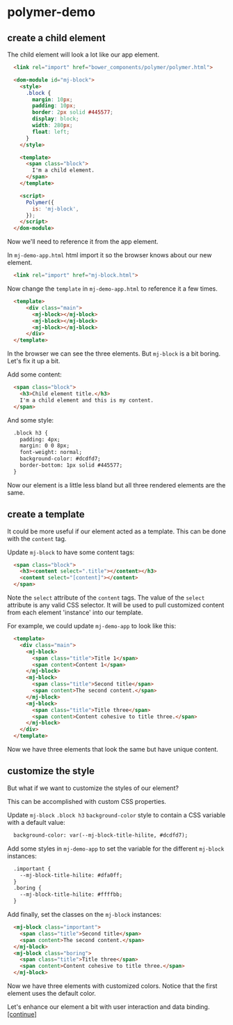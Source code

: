 # polymer-demo

## create a child element

The child element will look a lot like our app element.

```html
  <link rel="import" href="bower_components/polymer/polymer.html">

  <dom-module id="mj-block">
    <style>
      .block {
        margin: 10px;
        padding: 10px;
        border: 2px solid #445577;
        display: block;
        width: 280px;
        float: left;
      }
    </style>

    <template>
      <span class="block">
        I'm a child element.
      </span>
    </template>

    <script>
      Polymer({
        is: 'mj-block',
      });
    </script>
  </dom-module>
```

Now we'll need to reference it from the app element.

In `mj-demo-app.html` html import it so the browser knows about our new element.
```html
  <link rel="import" href="mj-block.html">
```
Now change the `template` in `mj-demo-app.html` to reference it a few times.
```html
  <template>
      <div class="main">
        <mj-block></mj-block>
        <mj-block></mj-block>
        <mj-block></mj-block>
      </div>
  </template>
```

In the browser we can see the three elements. But `mj-block` is a bit boring.  Let's fix it up a bit.

Add some content:
```html
  <span class="block">
    <h3>Child element title.</h3>
    I'm a child element and this is my content.
  </span>
```

And some style:
```html
  .block h3 {
    padding: 4px;
    margin: 0 0 8px;
    font-weight: normal;
    background-color: #dcdfd7;
    border-bottom: 1px solid #445577;
  }
```

Now our element is a little less bland but all three rendered elements are the same.  

## create a template

It could be more useful if our element acted as a template.
This can be done with the `content` tag.

Update `mj-block` to have some content tags:
```html
  <span class="block">
    <h3><content select=".title"></content></h3>
    <content select="[content]"></content>
  </span>
```

Note the `select` attribute of the `content` tags.  The value of the `select` attribute is any valid CSS selector.  It will be used to pull customized content from each element 'instance' into our template.

For example, we could update `mj-demo-app` to look like this:
```html
  <template>
    <div class="main">
      <mj-block>
        <span class="title">Title 1</span>
        <span content>Content 1</span>
      </mj-block>
      <mj-block>
        <span class="title">Second title</span>
        <span content>The second content.</span>
      </mj-block>
      <mj-block>
        <span class="title">Title three</span>
        <span content>Content cohesive to title three.</span>
      </mj-block>
    </div>
  </template>
```

Now we have three elements that look the same but have unique content.

## customize the style

But what if we want to customize the styles of our element?

This can be accomplished with custom CSS properties.

Update `mj-block` `.block h3` `background-color` style to contain a CSS variable with a default value:
```html
  background-color: var(--mj-block-title-hilite, #dcdfd7);
```

Add some styles in `mj-demo-app` to set the variable for the different `mj-block` instances:
```html
  .important {
    --mj-block-title-hilite: #dfa0ff;
  }
  .boring {
    --mj-block-title-hilite: #ffffbb;
  }
```

Add finally, set the classes on the `mj-block` instances:
```html
  <mj-block class="important">
    <span class="title">Second title</span>
    <span content>The second content.</span>
  </mj-block>
  <mj-block class="boring">
    <span class="title">Title three</span>
    <span content>Content cohesive to title three.</span>
  </mj-block>
```

Now we have three elements with customized colors.  Notice that the first element uses the default color.

Let's enhance our element a bit with user interaction and data binding. [[continue]](https://github.com/jarvima/polymer-demo/blob/master/README.02.binding.md)